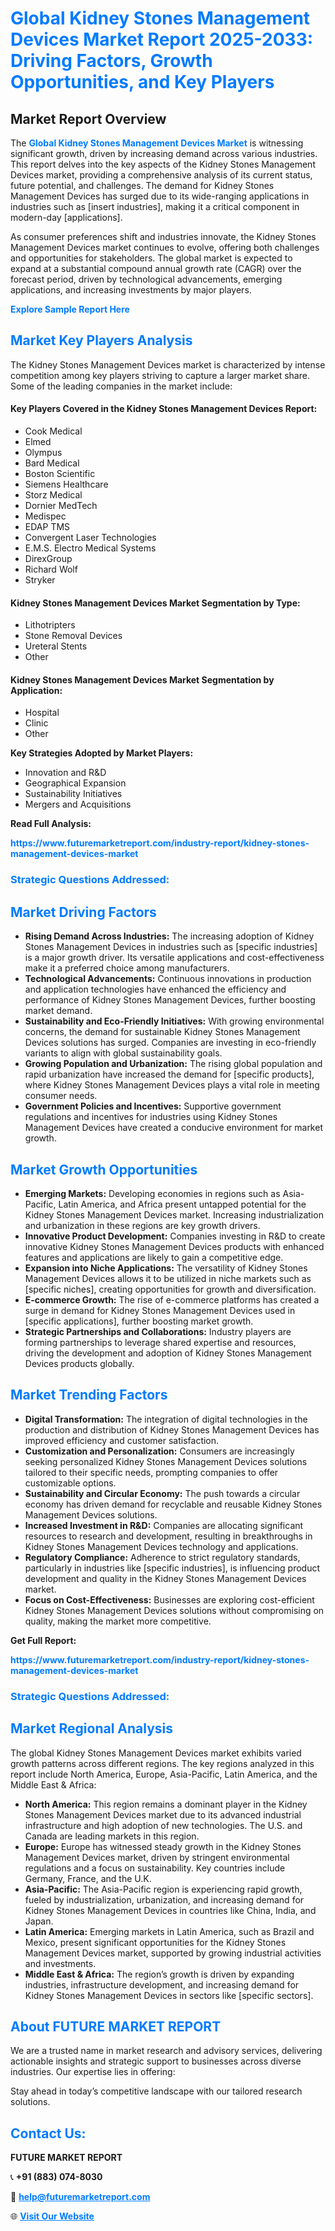 <h1 style="color: #007BFF;">Global Kidney Stones Management Devices Market Report 2025-2033: Driving Factors, Growth Opportunities, and Key Players</h1>

<section id="overview">
<h2>Market Report Overview</h2>
<p>The <a href="https://www.futuremarketreport.com/industry-report/kidney-stones-management-devices-market" style="color: #007BFF; text-decoration: none;"><strong>Global Kidney Stones Management Devices Market</strong></a> is witnessing significant growth, driven by increasing demand across various industries. This report delves into the key aspects of the Kidney Stones Management Devices market, providing a comprehensive analysis of its current status, future potential, and challenges. The demand for Kidney Stones Management Devices has surged due to its wide-ranging applications in industries such as [insert industries], making it a critical component in modern-day [applications].</p>
<p>As consumer preferences shift and industries innovate, the Kidney Stones Management Devices market continues to evolve, offering both challenges and opportunities for stakeholders. The global market is expected to expand at a substantial compound annual growth rate (CAGR) over the forecast period, driven by technological advancements, emerging applications, and increasing investments by major players.</p>
</section>

<section id="overview">
<p><a href="https://www.futuremarketreport.com/request-sample/reportId=90293" style="color: #007BFF; text-decoration: none;"><strong>Explore Sample Report Here</strong></a></p>
</section>

<section id="key-players">
<h2 style="color: #007BFF;">Market Key Players Analysis</h2>
<p>The Kidney Stones Management Devices market is characterized by intense competition among key players striving to capture a larger market share. Some of the leading companies in the market include:</p>
<h4>Key Players Covered in the Kidney Stones Management Devices Report:</h4>
<ul><li>Cook Medical</li><li>Elmed</li><li>Olympus</li><li>Bard Medical</li><li>Boston Scientific</li><li>Siemens Healthcare</li><li>Storz Medical</li><li>Dornier MedTech</li><li>Medispec</li><li>EDAP TMS</li><li>Convergent Laser Technologies</li><li>E.M.S. Electro Medical Systems</li><li>DirexGroup</li><li>Richard Wolf</li><li>Stryker</li></ul>
<h4>Kidney Stones Management Devices Market Segmentation by Type:</h4>
<ul><li>Lithotripters</li><li>Stone Removal Devices</li><li>Ureteral Stents</li><li>Other</li></ul>

<h4>Kidney Stones Management Devices Market Segmentation by Application:</h4>
<ul><li>Hospital</li><li>Clinic</li><li>Other</li></ul>
<p><strong>Key Strategies Adopted by Market Players:</strong></p>
<ul>
<li>Innovation and R&D</li>
<li>Geographical Expansion</li>
<li>Sustainability Initiatives</li>
<li>Mergers and Acquisitions</li>
</ul>
</section>

<section>
<p><strong>Read Full Analysis: </strong></p><a href="https://www.futuremarketreport.com/industry-report/kidney-stones-management-devices-market" style="color: #007BFF; text-decoration: none;"><strong>https://www.futuremarketreport.com/industry-report/kidney-stones-management-devices-market</strong></a>
<h3 style="color: #007BFF;">Strategic Questions Addressed:</h3>
</section>

<section id="driving-factors">
<h2 style="color: #007BFF;">Market Driving Factors</h2>
<ul>
<li><strong>Rising Demand Across Industries:</strong> The increasing adoption of Kidney Stones Management Devices in industries such as [specific industries] is a major growth driver. Its versatile applications and cost-effectiveness make it a preferred choice among manufacturers.</li>
<li><strong>Technological Advancements:</strong> Continuous innovations in production and application technologies have enhanced the efficiency and performance of Kidney Stones Management Devices, further boosting market demand.</li>
<li><strong>Sustainability and Eco-Friendly Initiatives:</strong> With growing environmental concerns, the demand for sustainable Kidney Stones Management Devices solutions has surged. Companies are investing in eco-friendly variants to align with global sustainability goals.</li>
<li><strong>Growing Population and Urbanization:</strong> The rising global population and rapid urbanization have increased the demand for [specific products], where Kidney Stones Management Devices plays a vital role in meeting consumer needs.</li>
<li><strong>Government Policies and Incentives:</strong> Supportive government regulations and incentives for industries using Kidney Stones Management Devices have created a conducive environment for market growth.</li>
</ul>
</section>

<section id="growth-opportunities">
<h2 style="color: #007BFF;">Market Growth Opportunities</h2>
<ul>
<li><strong>Emerging Markets:</strong> Developing economies in regions such as Asia-Pacific, Latin America, and Africa present untapped potential for the Kidney Stones Management Devices market. Increasing industrialization and urbanization in these regions are key growth drivers.</li>
<li><strong>Innovative Product Development:</strong> Companies investing in R&D to create innovative Kidney Stones Management Devices products with enhanced features and applications are likely to gain a competitive edge.</li>
<li><strong>Expansion into Niche Applications:</strong> The versatility of Kidney Stones Management Devices allows it to be utilized in niche markets such as [specific niches], creating opportunities for growth and diversification.</li>
<li><strong>E-commerce Growth:</strong> The rise of e-commerce platforms has created a surge in demand for Kidney Stones Management Devices used in [specific applications], further boosting market growth.</li>
<li><strong>Strategic Partnerships and Collaborations:</strong> Industry players are forming partnerships to leverage shared expertise and resources, driving the development and adoption of Kidney Stones Management Devices products globally.</li>
</ul>
</section>

<section id="trending-factors">
<h2 style="color: #007BFF;">Market Trending Factors</h2>
<ul>
<li><strong>Digital Transformation:</strong> The integration of digital technologies in the production and distribution of Kidney Stones Management Devices has improved efficiency and customer satisfaction.</li>
<li><strong>Customization and Personalization:</strong> Consumers are increasingly seeking personalized Kidney Stones Management Devices solutions tailored to their specific needs, prompting companies to offer customizable options.</li>
<li><strong>Sustainability and Circular Economy:</strong> The push towards a circular economy has driven demand for recyclable and reusable Kidney Stones Management Devices solutions.</li>
<li><strong>Increased Investment in R&D:</strong> Companies are allocating significant resources to research and development, resulting in breakthroughs in Kidney Stones Management Devices technology and applications.</li>
<li><strong>Regulatory Compliance:</strong> Adherence to strict regulatory standards, particularly in industries like [specific industries], is influencing product development and quality in the Kidney Stones Management Devices market.</li>
<li><strong>Focus on Cost-Effectiveness:</strong> Businesses are exploring cost-efficient Kidney Stones Management Devices solutions without compromising on quality, making the market more competitive.</li>
</ul>
</section>

<section>
<p><strong>Get Full Report: </strong></p><a href="https://www.futuremarketreport.com/industry-report/kidney-stones-management-devices-market" style="color: #007BFF; text-decoration: none;"><strong>https://www.futuremarketreport.com/industry-report/kidney-stones-management-devices-market</strong></a>
<h3 style="color: #007BFF;">Strategic Questions Addressed:</h3>
</section>


<section id="regional-analysis">
<h2 style="color: #007BFF;">Market Regional Analysis</h2>
<p>The global Kidney Stones Management Devices market exhibits varied growth patterns across different regions. The key regions analyzed in this report include North America, Europe, Asia-Pacific, Latin America, and the Middle East & Africa:</p>
<ul>
<li><strong>North America:</strong> This region remains a dominant player in the Kidney Stones Management Devices market due to its advanced industrial infrastructure and high adoption of new technologies. The U.S. and Canada are leading markets in this region.</li>
<li><strong>Europe:</strong> Europe has witnessed steady growth in the Kidney Stones Management Devices market, driven by stringent environmental regulations and a focus on sustainability. Key countries include Germany, France, and the U.K.</li>
<li><strong>Asia-Pacific:</strong> The Asia-Pacific region is experiencing rapid growth, fueled by industrialization, urbanization, and increasing demand for Kidney Stones Management Devices in countries like China, India, and Japan.</li>
<li><strong>Latin America:</strong> Emerging markets in Latin America, such as Brazil and Mexico, present significant opportunities for the Kidney Stones Management Devices market, supported by growing industrial activities and investments.</li>
<li><strong>Middle East & Africa:</strong> The region’s growth is driven by expanding industries, infrastructure development, and increasing demand for Kidney Stones Management Devices in sectors like [specific sectors].</li>
</ul>
</section>

<footer>
<h2 style="color: #007BFF;">About FUTURE MARKET REPORT</h2>
<p>We are a trusted name in market research and advisory services, delivering actionable insights and strategic support to businesses across diverse industries. Our expertise lies in offering:</p>

<p>Stay ahead in today’s competitive landscape with our tailored research solutions.</p>

<h2 style="color: #007BFF;">Contact Us:</h2>
<p><strong>FUTURE MARKET REPORT</strong></p>
<p>📞 <strong>+91 (883) 074-8030</strong></p>
<p>📧 <strong><a href="mailto:help@futuremarketreport.com" style="color: #007BFF;">help@futuremarketreport.com</a></strong></p>
<p>🌐 <strong><a href="https://www.futuremarketreport.com/" style="color: #007BFF;">Visit Our Website</a></strong></p>
</footer>